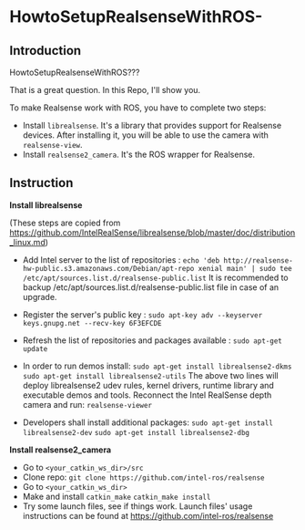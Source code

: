 # HowtoSetupRealsenseWithROS-

## Introduction

HowtoSetupRealsenseWithROS???

That is a great question. In this Repo, I'll show you.

To make Realsense work with ROS, you have to complete two steps:

- Install `librealsense`. It's a library that provides support for Realsense devices. After installing it, you will be able to use the camera with `realsense-view`.
- Install `realsense2_camera`. It's the ROS wrapper for Realsense.

## Instruction

**Install librealsense**

(These steps are copied from https://github.com/IntelRealSense/librealsense/blob/master/doc/distribution_linux.md)

- Add Intel server to the list of repositories :
  `echo 'deb http://realsense-hw-public.s3.amazonaws.com/Debian/apt-repo xenial main' | sudo tee /etc/apt/sources.list.d/realsense-public.list`
  It is recommended to backup /etc/apt/sources.list.d/realsense-public.list file in case of an upgrade.
- Register the server's public key :
  `sudo apt-key adv --keyserver keys.gnupg.net --recv-key 6F3EFCDE`

- Refresh the list of repositories and packages available :
  `sudo apt-get update`

- In order to run demos install:
  `sudo apt-get install librealsense2-dkms`
  `sudo apt-get install librealsense2-utils`
  The above two lines will deploy librealsense2 udev rules, kernel drivers, runtime library and executable demos and tools. Reconnect the Intel RealSense depth camera and run: `realsense-viewer`

- Developers shall install additional packages:
  `sudo apt-get install librealsense2-dev`
  `sudo apt-get install librealsense2-dbg`
  
**Install realsense2_camera**

- Go to `<your_catkin_ws_dir>/src`
- Clone repo: `git clone https://github.com/intel-ros/realsense`
- Go to `<your_catkin_ws_dir>`
- Make and install
  `catkin_make`
  `catkin_make install`
- Try some launch files, see if things work. Launch files' usage instructions can be found at https://github.com/intel-ros/realsense


